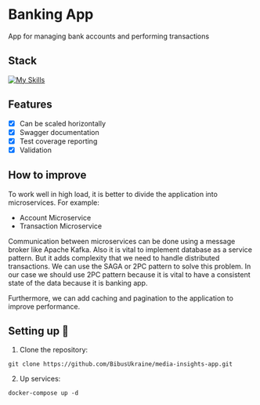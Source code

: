 # Banking App
App for managing bank accounts and performing transactions

## Stack
[![My Skills](https://skillicons.dev/icons?i=java,spring,postgresql)](https://skillicons.dev)

## Features
- [x] Can be scaled horizontally
- [x] Swagger documentation
- [x] Test coverage reporting
- [x] Validation

## How to improve
To work well in high load, it is better to divide the application into microservices.
For example:
- Account Microservice
- Transaction Microservice

Communication between microservices can be done using a message broker like Apache Kafka.
Also it is vital to implement database as a service pattern. But it adds complexity that we need to handle 
distributed transactions. We can use the SAGA or 2PC pattern to solve this problem.
In our case we should use 2PC pattern because it is vital to have a consistent state of the data because it is banking app.

Furthermore, we can add caching and pagination to the application to improve performance.

## Setting up :rocket:
1. Clone the repository:
```
git clone https://github.com/BibusUkraine/media-insights-app.git
```
2. Up services:
```
docker-compose up -d
```